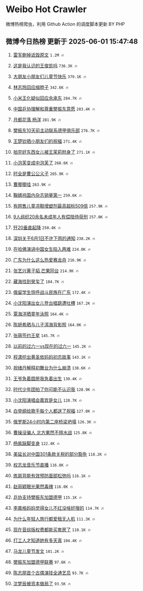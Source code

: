 # Weibo Hot Crawler 



微博热榜爬虫，利用 Github Action 的调度脚本更新 BY PHP 


## 微博今日热榜 更新于 2025-06-01 15:47:48 
1. [雷军删掉诋毁原文](https://s.weibo.com/weibo?q=%23%E9%9B%B7%E5%86%9B%E5%88%A0%E6%8E%89%E8%AF%8B%E6%AF%81%E5%8E%9F%E6%96%87%23&t=31&band_rank=1&Refer=top) `1.2M 🔥` 

1. [这是我认识的王俊凯吗](https://s.weibo.com/weibo?q=%23%E8%BF%99%E6%98%AF%E6%88%91%E8%AE%A4%E8%AF%86%E7%9A%84%E7%8E%8B%E4%BF%8A%E5%87%AF%E5%90%97%23&t=31&band_rank=2&Refer=top) `736.3K 🔥` 

1. [大朋友小朋友们儿童节快乐](https://s.weibo.com/weibo?q=%23%E5%A4%A7%E6%9C%8B%E5%8F%8B%E5%B0%8F%E6%9C%8B%E5%8F%8B%E4%BB%AC%E5%84%BF%E7%AB%A5%E8%8A%82%E5%BF%AB%E4%B9%90%23&t=31&band_rank=3&Refer=top) `379.1K 🔥` 

1. [林志玲回应缩脖子](https://s.weibo.com/weibo?q=%23%E6%9E%97%E5%BF%97%E7%8E%B2%E5%9B%9E%E5%BA%94%E7%BC%A9%E8%84%96%E5%AD%90%23&t=31&band_rank=4&Refer=top) `342.6K 🔥` 

1. [小米王化疑似回应余承东](https://s.weibo.com/weibo?q=%23%E5%B0%8F%E7%B1%B3%E7%8E%8B%E5%8C%96%E7%96%91%E4%BC%BC%E5%9B%9E%E5%BA%94%E4%BD%99%E6%89%BF%E4%B8%9C%23&t=31&band_rank=5&Refer=top) `284.7K 🔥` 

1. [中国乒协理解和尊重樊振东意愿](https://s.weibo.com/weibo?q=%23%E4%B8%AD%E5%9B%BD%E4%B9%92%E5%8D%8F%E7%90%86%E8%A7%A3%E5%92%8C%E5%B0%8A%E9%87%8D%E6%A8%8A%E6%8C%AF%E4%B8%9C%E6%84%8F%E6%84%BF%23&t=31&band_rank=6&Refer=top) `283.4K 🔥` 

1. [月都花落 杨洋](https://s.weibo.com/weibo?q=%E6%9C%88%E9%83%BD%E8%8A%B1%E8%90%BD%20%E6%9D%A8%E6%B4%8B&t=31&band_rank=7&Refer=top) `281.9K 🔥` 

1. [樊振东10天前主动联系德甲俱乐部](https://s.weibo.com/weibo?q=%23%E6%A8%8A%E6%8C%AF%E4%B8%9C10%E5%A4%A9%E5%89%8D%E4%B8%BB%E5%8A%A8%E8%81%94%E7%B3%BB%E5%BE%B7%E7%94%B2%E4%BF%B1%E4%B9%90%E9%83%A8%23&t=31&band_rank=8&Refer=top) `276.7K 🔥` 

1. [王楚钦晒小朋友们的祝福](https://s.weibo.com/weibo?q=%23%E7%8E%8B%E6%A5%9A%E9%92%A6%E6%99%92%E5%B0%8F%E6%9C%8B%E5%8F%8B%E4%BB%AC%E7%9A%84%E7%A5%9D%E7%A6%8F%23&t=31&band_rank=9&Refer=top) `271.4K 🔥` 

1. [拍完好东西女儿被王茉莉附身了](https://s.weibo.com/weibo?q=%23%E6%8B%8D%E5%AE%8C%E5%A5%BD%E4%B8%9C%E8%A5%BF%E5%A5%B3%E5%84%BF%E8%A2%AB%E7%8E%8B%E8%8C%89%E8%8E%89%E9%99%84%E8%BA%AB%E4%BA%86%23&t=31&band_rank=10&Refer=top) `271.1K 🔥` 

1. [小泡芙变成中泡芙了](https://s.weibo.com/weibo?q=%23%E5%B0%8F%E6%B3%A1%E8%8A%99%E5%8F%98%E6%88%90%E4%B8%AD%E6%B3%A1%E8%8A%99%E4%BA%86%23&t=31&band_rank=11&Refer=top) `268.6K 🔥` 

1. [时全是曹公公义子](https://s.weibo.com/weibo?q=%23%E6%97%B6%E5%85%A8%E6%98%AF%E6%9B%B9%E5%85%AC%E5%85%AC%E4%B9%89%E5%AD%90%23&t=31&band_rank=12&Refer=top) `265.9K 🔥` 

1. [曹唧唧哇](https://s.weibo.com/weibo?q=%23%E6%9B%B9%E5%94%A7%E5%94%A7%E5%93%87%23&t=31&band_rank=13&Refer=top) `263.9K 🔥` 

1. [鞠婧祎国内杂志销量第一](https://s.weibo.com/weibo?q=%23%E9%9E%A0%E5%A9%A7%E7%A5%8E%E5%9B%BD%E5%86%85%E6%9D%82%E5%BF%97%E9%94%80%E9%87%8F%E7%AC%AC%E4%B8%80%23&t=31&band_rank=14&Refer=top) `259.6K 🔥` 

1. [有网售儿童凉鞋增塑剂最高超标509倍](https://s.weibo.com/weibo?q=%23%E6%9C%89%E7%BD%91%E5%94%AE%E5%84%BF%E7%AB%A5%E5%87%89%E9%9E%8B%E5%A2%9E%E5%A1%91%E5%89%82%E6%9C%80%E9%AB%98%E8%B6%85%E6%A0%87509%E5%80%8D%23&t=31&band_rank=15&Refer=top) `257.9K 🔥` 

1. [9人组织20余名未成年人有偿陪侍获刑](https://s.weibo.com/weibo?q=%239%E4%BA%BA%E7%BB%84%E7%BB%8720%E4%BD%99%E5%90%8D%E6%9C%AA%E6%88%90%E5%B9%B4%E4%BA%BA%E6%9C%89%E5%81%BF%E9%99%AA%E4%BE%8D%E8%8E%B7%E5%88%91%23&t=31&band_rank=16&Refer=top) `257.0K 🔥` 

1. [歼20垂直起降](https://s.weibo.com/weibo?q=%E6%AD%BC20%E5%9E%82%E7%9B%B4%E8%B5%B7%E9%99%8D&t=31&band_rank=17&Refer=top) `250.4K 🔥` 

1. [深圳关于6月1日不许下雨的通知](https://s.weibo.com/weibo?q=%23%E6%B7%B1%E5%9C%B3%E5%85%B3%E4%BA%8E6%E6%9C%881%E6%97%A5%E4%B8%8D%E8%AE%B8%E4%B8%8B%E9%9B%A8%E7%9A%84%E9%80%9A%E7%9F%A5%23&t=31&band_rank=18&Refer=top) `238.2K 🔥` 

1. [在哈佛演讲中国女生陷入两难](https://s.weibo.com/weibo?q=%23%E5%9C%A8%E5%93%88%E4%BD%9B%E6%BC%94%E8%AE%B2%E4%B8%AD%E5%9B%BD%E5%A5%B3%E7%94%9F%E9%99%B7%E5%85%A5%E4%B8%A4%E9%9A%BE%23&t=31&band_rank=19&Refer=top) `224.0K 🔥` 

1. [广东为什么这么热爱赛龙舟](https://s.weibo.com/weibo?q=%E5%B9%BF%E4%B8%9C%E4%B8%BA%E4%BB%80%E4%B9%88%E8%BF%99%E4%B9%88%E7%83%AD%E7%88%B1%E8%B5%9B%E9%BE%99%E8%88%9F&t=31&band_rank=20&Refer=top) `216.9K 🔥` 

1. [张艺兴黄子韬 芒果同台](https://s.weibo.com/weibo?q=%E5%BC%A0%E8%89%BA%E5%85%B4%E9%BB%84%E5%AD%90%E9%9F%AC%20%E8%8A%92%E6%9E%9C%E5%90%8C%E5%8F%B0&t=31&band_rank=21&Refer=top) `214.9K 🔥` 

1. [藏海找到癸玺了](https://s.weibo.com/weibo?q=%23%E8%97%8F%E6%B5%B7%E6%89%BE%E5%88%B0%E7%99%B8%E7%8E%BA%E4%BA%86%23&t=31&band_rank=22&Refer=top) `184.7K 🔥` 

1. [俄留学生惊呼战斗民族在广东](https://s.weibo.com/weibo?q=%23%E4%BF%84%E7%95%99%E5%AD%A6%E7%94%9F%E6%83%8A%E5%91%BC%E6%88%98%E6%96%97%E6%B0%91%E6%97%8F%E5%9C%A8%E5%B9%BF%E4%B8%9C%23&t=31&band_rank=23&Refer=top) `172.4K 🔥` 

1. [小沈阳演出女儿登台唱跳遭吐槽](https://s.weibo.com/weibo?q=%23%E5%B0%8F%E6%B2%88%E9%98%B3%E6%BC%94%E5%87%BA%E5%A5%B3%E5%84%BF%E7%99%BB%E5%8F%B0%E5%94%B1%E8%B7%B3%E9%81%AD%E5%90%90%E6%A7%BD%23&t=31&band_rank=24&Refer=top) `167.2K 🔥` 

1. [覃海洋晒童年泳照](https://s.weibo.com/weibo?q=%23%E8%A6%83%E6%B5%B7%E6%B4%8B%E6%99%92%E7%AB%A5%E5%B9%B4%E6%B3%B3%E7%85%A7%23&t=31&band_rank=25&Refer=top) `164.4K 🔥` 

1. [陈妍希晒与儿子洱海背影照](https://s.weibo.com/weibo?q=%23%E9%99%88%E5%A6%8D%E5%B8%8C%E6%99%92%E4%B8%8E%E5%84%BF%E5%AD%90%E6%B4%B1%E6%B5%B7%E8%83%8C%E5%BD%B1%E7%85%A7%23&t=31&band_rank=26&Refer=top) `164.0K 🔥` 

1. [张萌签约王星](https://s.weibo.com/weibo?q=%E5%BC%A0%E8%90%8C%E7%AD%BE%E7%BA%A6%E7%8E%8B%E6%98%9F&t=31&band_rank=27&Refer=top) `145.7K 🔥` 

1. [以前的过六一vs现在的过六一](https://s.weibo.com/weibo?q=%23%E4%BB%A5%E5%89%8D%E7%9A%84%E8%BF%87%E5%85%AD%E4%B8%80vs%E7%8E%B0%E5%9C%A8%E7%9A%84%E8%BF%87%E5%85%AD%E4%B8%80%23&t=31&band_rank=28&Refer=top) `145.2K 🔥` 

1. [程潇挖出黄圣依妈妈初恋故事](https://s.weibo.com/weibo?q=%23%E7%A8%8B%E6%BD%87%E6%8C%96%E5%87%BA%E9%BB%84%E5%9C%A3%E4%BE%9D%E5%A6%88%E5%A6%88%E5%88%9D%E6%81%8B%E6%95%85%E4%BA%8B%23&t=31&band_rank=29&Refer=top) `143.1K 🔥` 

1. [祝绪丹解释初舞台为什么崩溃](https://s.weibo.com/weibo?q=%E7%A5%9D%E7%BB%AA%E4%B8%B9%E8%A7%A3%E9%87%8A%E5%88%9D%E8%88%9E%E5%8F%B0%E4%B8%BA%E4%BB%80%E4%B9%88%E5%B4%A9%E6%BA%83&t=31&band_rank=30&Refer=top) `138.6K 🔥` 

1. [王爷急着圆房我急着出生](https://s.weibo.com/weibo?q=%23%E7%8E%8B%E7%88%B7%E6%80%A5%E7%9D%80%E5%9C%86%E6%88%BF%E6%88%91%E6%80%A5%E7%9D%80%E5%87%BA%E7%94%9F%23&t=31&band_rank=31&Refer=top) `130.4K 🔥` 

1. [时代少年团拍了你可能不认识我](https://s.weibo.com/weibo?q=%23%E6%97%B6%E4%BB%A3%E5%B0%91%E5%B9%B4%E5%9B%A2%E6%8B%8D%E4%BA%86%E4%BD%A0%E5%8F%AF%E8%83%BD%E4%B8%8D%E8%AE%A4%E8%AF%86%E6%88%91%23&t=31&band_rank=32&Refer=top) `128.9K 🔥` 

1. [小沈阳演唱会嘉宾是女儿](https://s.weibo.com/weibo?q=%E5%B0%8F%E6%B2%88%E9%98%B3%E6%BC%94%E5%94%B1%E4%BC%9A%E5%98%89%E5%AE%BE%E6%98%AF%E5%A5%B3%E5%84%BF&t=31&band_rank=33&Refer=top) `128.7K 🔥` 

1. [白举纲给歌手每个人都送了祝福](https://s.weibo.com/weibo?q=%E7%99%BD%E4%B8%BE%E7%BA%B2%E7%BB%99%E6%AD%8C%E6%89%8B%E6%AF%8F%E4%B8%AA%E4%BA%BA%E9%83%BD%E9%80%81%E4%BA%86%E7%A5%9D%E7%A6%8F&t=31&band_rank=34&Refer=top) `127.0K 🔥` 

1. [俄罗斯24小时内第二座桥梁坍塌](https://s.weibo.com/weibo?q=%23%E4%BF%84%E7%BD%97%E6%96%AF24%E5%B0%8F%E6%97%B6%E5%86%85%E7%AC%AC%E4%BA%8C%E5%BA%A7%E6%A1%A5%E6%A2%81%E5%9D%8D%E5%A1%8C%23&t=31&band_rank=35&Refer=top) `126.3K 🔥` 

1. [曹操没骗人 北方果然不擅水战](https://s.weibo.com/weibo?q=%E6%9B%B9%E6%93%8D%E6%B2%A1%E9%AA%97%E4%BA%BA%20%E5%8C%97%E6%96%B9%E6%9E%9C%E7%84%B6%E4%B8%8D%E6%93%85%E6%B0%B4%E6%88%98&t=31&band_rank=36&Refer=top) `125.8K 🔥` 

1. [杨紫跺脚变身](https://s.weibo.com/weibo?q=%23%E6%9D%A8%E7%B4%AB%E8%B7%BA%E8%84%9A%E5%8F%98%E8%BA%AB%23&t=31&band_rank=37&Refer=top) `122.4K 🔥` 

1. [美延长对中国301条款关税的部分豁免](https://s.weibo.com/weibo?q=%23%E7%BE%8E%E5%BB%B6%E9%95%BF%E5%AF%B9%E4%B8%AD%E5%9B%BD301%E6%9D%A1%E6%AC%BE%E5%85%B3%E7%A8%8E%E7%9A%84%E9%83%A8%E5%88%86%E8%B1%81%E5%85%8D%23&t=31&band_rank=38&Refer=top) `118.2K 🔥` 

1. [权志龙音乐节直播](https://s.weibo.com/weibo?q=%E6%9D%83%E5%BF%97%E9%BE%99%E9%9F%B3%E4%B9%90%E8%8A%82%E7%9B%B4%E6%92%AD&t=31&band_rank=39&Refer=top) `116.8K 🔥` 

1. [练肩背能有效预防面部松弛吗](https://s.weibo.com/weibo?q=%E7%BB%83%E8%82%A9%E8%83%8C%E8%83%BD%E6%9C%89%E6%95%88%E9%A2%84%E9%98%B2%E9%9D%A2%E9%83%A8%E6%9D%BE%E5%BC%9B%E5%90%97&t=31&band_rank=40&Refer=top) `116.1K 🔥` 

1. [赵丽颖眼光果然毒辣](https://s.weibo.com/weibo?q=%23%E8%B5%B5%E4%B8%BD%E9%A2%96%E7%9C%BC%E5%85%89%E6%9E%9C%E7%84%B6%E6%AF%92%E8%BE%A3%23&t=31&band_rank=41&Refer=top) `116.0K 🔥` 

1. [乒协支持樊振东加盟德甲](https://s.weibo.com/weibo?q=%23%E4%B9%92%E5%8D%8F%E6%94%AF%E6%8C%81%E6%A8%8A%E6%8C%AF%E4%B8%9C%E5%8A%A0%E7%9B%9F%E5%BE%B7%E7%94%B2%23&t=31&band_rank=42&Refer=top) `115.1K 🔥` 

1. [李嘉格妈妈觉得女儿不红没啥好搜的](https://s.weibo.com/weibo?q=%E6%9D%8E%E5%98%89%E6%A0%BC%E5%A6%88%E5%A6%88%E8%A7%89%E5%BE%97%E5%A5%B3%E5%84%BF%E4%B8%8D%E7%BA%A2%E6%B2%A1%E5%95%A5%E5%A5%BD%E6%90%9C%E7%9A%84&t=31&band_rank=43&Refer=top) `114.7K 🔥` 

1. [为什么年轻人旅行都爱租无人机](https://s.weibo.com/weibo?q=%23%E4%B8%BA%E4%BB%80%E4%B9%88%E5%B9%B4%E8%BD%BB%E4%BA%BA%E6%97%85%E8%A1%8C%E9%83%BD%E7%88%B1%E7%A7%9F%E6%97%A0%E4%BA%BA%E6%9C%BA%23&t=31&band_rank=44&Refer=top) `111.3K 🔥` 

1. [现在音综版权费都能买套房了](https://s.weibo.com/weibo?q=%E7%8E%B0%E5%9C%A8%E9%9F%B3%E7%BB%BC%E7%89%88%E6%9D%83%E8%B4%B9%E9%83%BD%E8%83%BD%E4%B9%B0%E5%A5%97%E6%88%BF%E4%BA%86&t=31&band_rank=45&Refer=top) `110.1K 🔥` 

1. [打工人才知道她有多天真](https://s.weibo.com/weibo?q=%E6%89%93%E5%B7%A5%E4%BA%BA%E6%89%8D%E7%9F%A5%E9%81%93%E5%A5%B9%E6%9C%89%E5%A4%9A%E5%A4%A9%E7%9C%9F&t=31&band_rank=46&Refer=top) `104.4K 🔥` 

1. [马龙儿童节发文](https://s.weibo.com/weibo?q=%23%E9%A9%AC%E9%BE%99%E5%84%BF%E7%AB%A5%E8%8A%82%E5%8F%91%E6%96%87%23&t=31&band_rank=47&Refer=top) `101.2K 🔥` 

1. [樊振东加盟德甲联赛](https://s.weibo.com/weibo?q=%23%E6%A8%8A%E6%8C%AF%E4%B8%9C%E5%8A%A0%E7%9B%9F%E5%BE%B7%E7%94%B2%E8%81%94%E8%B5%9B%23&t=31&band_rank=48&Refer=top) `97.6K 🔥` 

1. [陈志朋首个古偶演技全通艺员](https://s.weibo.com/weibo?q=%E9%99%88%E5%BF%97%E6%9C%8B%E9%A6%96%E4%B8%AA%E5%8F%A4%E5%81%B6%E6%BC%94%E6%8A%80%E5%85%A8%E9%80%9A%E8%89%BA%E5%91%98&t=31&band_rank=49&Refer=top) `93.7K 🔥` 

1. [沈梦辰被资本做局了](https://s.weibo.com/weibo?q=%E6%B2%88%E6%A2%A6%E8%BE%B0%E8%A2%AB%E8%B5%84%E6%9C%AC%E5%81%9A%E5%B1%80%E4%BA%86&t=31&band_rank=50&Refer=top) `93.5K 🔥` 


